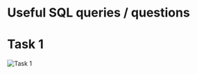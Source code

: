 # Useful SQL queries / questions

# Task 1
![Task 1](https://user-images.githubusercontent.com/107760647/192154919-b9125dae-b211-446a-8291-f3754624313d.png)
